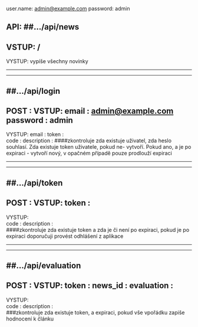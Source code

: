 user.name: admin@example.com
password:  admin


API:
##.../api/news
---------------
VSTUP: /
---------------
VYSTUP: vypíše všechny novinky

---------------
---------------

##.../api/login
----------------
POST : VSTUP: 
    email : admin@example.com
    password : admin
----------------    
VYSTUP:
    email :
    token :            
    code  :
    description :
####zkontroluje zda existuje uživatel, zda heslo souhlasí. Zda existuje token uživatele, pokud ne- vytvoří. Pokud ano, a je po expiraci - vytvoří nový, v opačném případě pouze prodlouží expiraci

---------------
---------------

##.../api/token
---------------
POST : VSTUP: 
    token : 
---------------    
VYSTUP:          
    code  :
    description :     
####zkontroluje zda existuje token a zda je či není po expiraci, pokud je po expiraci doporučuji provést odhlášení z aplikace   

---------------
---------------

##.../api/evaluation
-------------------
POST : VSTUP: 
    token : 
    news_id :
    evaluation :
------------------    
VYSTUP:          
    code  :
    description :  
###zkontroluje zda existuje token, a expiraci, pokud vše vpořádku zapiše hodnocení k článku    

